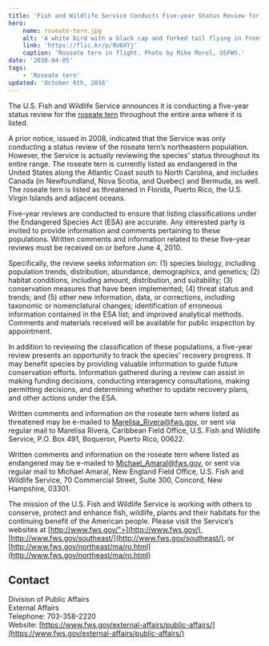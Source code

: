 ```yaml
---
title: 'Fish and Wildlife Service Conducts Five-year Status Review for Roseate Tern'
hero:
    name: roseate-tern.jpg
    alt: 'A white bird with a black cap and forked tail flying in front of a blue sky.'
    link: 'https://flic.kr/p/9U6XYj'
    caption: 'Roseate tern in flight. Photo by Mike Morel, USFWS.'
date: '2010-04-05'
tags:
    - 'Roseate tern'
updated: 'October 6th, 2016'
---
```


The U.S. Fish and Wildlife Service announces it is conducting a five-year status review for the [roseate tern](http://ecos.fws.gov/speciesProfile/profile/speciesProfile.action'spcode=B07O) throughout the entire area where it is listed.

A prior notice, issued in 2008, indicated that the Service was only conducting a status review of the roseate tern’s northeastern population. However, the Service is actually reviewing the species’ status throughout its entire range. The roseate tern is currently listed as endangered in the United States along the Atlantic Coast south to North Carolina, and includes Canada (in Newfoundland, Nova Scotia, and Quebec) and Bermuda, as well. The roseate tern is listed as threatened in Florida, Puerto Rico, the U.S. Virgin Islands and adjacent oceans.

Five-year reviews are conducted to ensure that listing classifications under the Endangered Species Act (ESA) are accurate. Any interested party is invited to provide information and comments pertaining to these populations. Written comments and information related to these five-year reviews must be received on or before June 4, 2010.

Specifically, the review seeks information on: (1) species biology, including population trends, distribution, abundance, demographics, and genetics; (2) habitat conditions, including amount, distribution, and suitability; (3) conservation measures that have been implemented; (4) threat status and trends; and (5) other new information, data, or corrections, including taxonomic or nomenclatural changes; identification of erroneous information contained in the ESA list; and improved analytical methods. Comments and materials received will be available for public inspection by appointment.

In addition to reviewing the classification of these populations, a five-year review presents an opportunity to track the species’ recovery progress. It may benefit species by providing valuable information to guide future conservation efforts. Information gathered during a review can assist in making funding decisions, conducting interagency consultations, making permitting decisions, and determining whether to update recovery plans, and other actions under the ESA.

Written comments and information on the roseate tern where listed as threatened may be e-mailed to [Marelisa_Rivera@fws.gov](mailto:Marelisa_Rivera@fws.gov), or sent via regular mail to Marelisa Rivera, Caribbean Field Office, U.S. Fish and Wildlife Service, P.O. Box 491, Boqueron, Puerto Rico, 00622.

Written comments and information on the roseate tern where listed as endangered may be e-mailed to [Michael_Amaral@fws.gov](mailto:Michael_Amaral@fws.gov), or sent via regular mail to Michael Amaral, New England Field Office, U.S. Fish and Wildlife Service, 70 Commercial Street, Suite 300, Concord, New Hampshire, 03301.

The mission of the U.S. Fish and Wildlife Service is working with others to conserve, protect and enhance fish, wildlife, plants and their habitats for the continuing benefit of the American people. Please visit the Service’s websites at [http://www.fws.gov/">](http://www.fws.gov/), [http://www.fws.gov/southeast/](http://www.fws.gov/southeast/), or [http://www.fws.gov/northeast/ma/ro.html](http://www.fws.gov/northeast/ma/ro.html)

## Contact

Division of Public Affairs  
External Affairs  
Telephone: 703-358-2220  
Website: [https://www.fws.gov/external-affairs/public-affairs/](https://www.fws.gov/external-affairs/public-affairs/)
